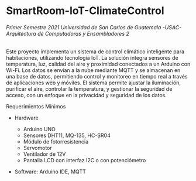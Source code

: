 # SmartRoom-IoT-ClimateControl
<h6> Primer Semestre 2021
     Universidad de San Carlos de Guatemala -USAC- 
     Arquitectura de Computadoras y Ensambladores  2 
</h6>
Este proyecto implementa un sistema de control climático inteligente para habitaciones, utilizando tecnología IoT. La solución integra sensores de temperatura, luz, calidad del aire y proximidad conectados a un Arduino con Wi-Fi. Los datos se envían a la nube mediante MQTT y se almacenan en una base de datos, permitiendo control y monitoreo en tiempo real a través de aplicaciones web y móviles. El sistema permite ajustar la iluminación, purificar el aire, controlar la temperatura, y gestionar la seguridad de acceso, con un enfoque en la privacidad y seguridad de los datos.

Requerimientos Mínimos
* Hardware
    * Arduino UNO
    * Sensores DHT11, MQ-135, HC-SR04
    * Módulo de fotorresistencia
    * Servomotor
    * Ventilador de 12V
    * Pantalla LCD con interfaz I2C o con potenciómetro
    
* Software: Arduino IDE, MQTT
